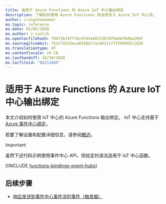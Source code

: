 ```yaml
---
title: 适用于 Azure Functions 的 Azure IoT 中心输出绑定
description: 了解如何使用 Azure Functions 将消息写入 Azure IoT 中心流。
author: craigshoemaker
ms.topic: reference
ms.date: 03/02/2020
ms.author: v-junlch
ms.openlocfilehash: f94f3bf4ff7bc9f45440153b76f9e66f8d0a299f
ms.sourcegitcommit: 753c74533aca0310dc7acb621cfff5b8993c1d20
ms.translationtype: HT
ms.contentlocale: zh-CN
ms.lasthandoff: 10/20/2020
ms.locfileid: "92211445"
---
```

# <a name="azure-iot-hub-output-binding-for-azure-functions"></a>适用于 Azure Functions 的 Azure IoT 中心输出绑定

本文介绍如何使用 IoT 中心的 Azure Functions 输出绑定。 IoT 中心支持基于 [Azure 事件中心绑定](functions-bindings-event-hubs.md)。

若要了解设置和配置详细信息，请参阅[概述](functions-bindings-event-iot.md)。

> [!IMPORTANT]
> 虽然下述代码示例使用事件中心 API，但给定的语法适用于 IoT 中心函数。

[!INCLUDE [functions-bindings-event-hubs](../../includes/functions-bindings-event-hubs-output.md)]

## <a name="next-steps"></a>后续步骤

- [响应发送到事件中心事件流的事件（触发器）](./functions-bindings-event-iot-trigger.md)

